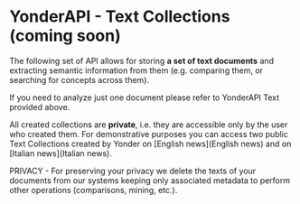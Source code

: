 # YonderAPI - Text Collections (coming soon)

The following set of API allows for storing **a set of text documents** and extracting semantic information from them (e.g. comparing them, or searching for concepts across them). 

<aside class="warning">
If you need to analyze just one document please refer to YonderAPI Text provided above.
</aside>

All created collections are **private**, i.e. they are accessible only by the user who created them. For demonstrative purposes you can access two public Text Collections created by Yonder on [English news](English news) and on [Italian news](Italian news). 

<aside class="notice">
PRIVACY - For preserving your privacy we delete the texts of your documents from our systems keeping only associated metadata to perform other operations (comparisons, mining, etc.).
</aside>

